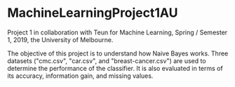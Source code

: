 # MachineLearningProject1AU
Project 1 in collaboration with Teun for Machine Learning, Spring / Semester 1, 2019, the University of Melbourne. 

The objective of this project is to understand how Naive Bayes works. Three datasets ("cmc.csv", "car.csv", and "breast-cancer.csv") are used to determine the performance of the classifier. It is also evaluated in terms of its accuracy, information gain, and missing values. 
